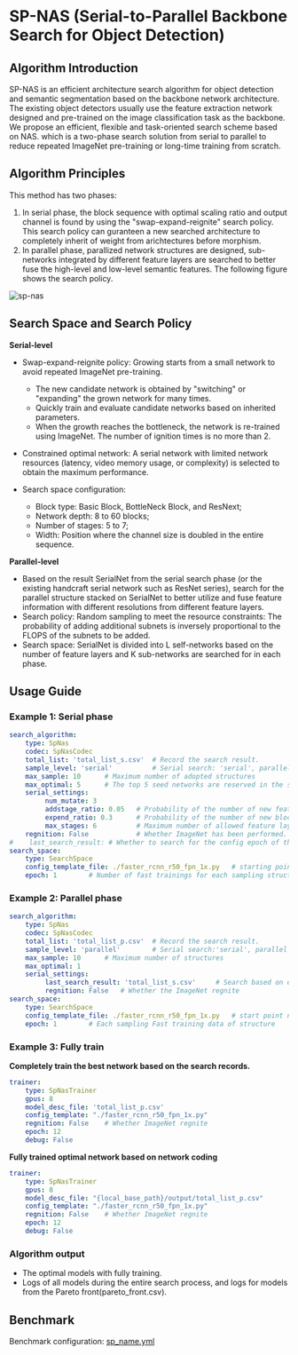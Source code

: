# SP-NAS (Serial-to-Parallel Backbone Search for Object Detection)

## Algorithm Introduction

SP-NAS is an efficient architecture search algorithm for object detection and semantic segmentation based on the backbone network architecture. The existing object detectors usually use the feature extraction network designed and pre-trained on the image classification task as the backbone. We propose an efficient, flexible and task-oriented search scheme based on NAS. which is a two-phase search solution from serial to parallel to reduce repeated ImageNet pre-training or long-time training from scratch.

## Algorithm Principles

This method has two phases:

1. In serial phase, the block sequence with optimal scaling ratio and output channel is found by using the "swap-expand-reignite" search policy. This search policy can guranteen a new searched architecture to completely inherit of weight from arichtectures before morphism.
2. In parallel phase, parallized network structures are designed, sub-networks integrated by different feature layers are searched to better fuse the high-level and low-level semantic features. The following figure shows the search policy.

![sp-nas](./images/sp_nas.png)

## Search Space and Search Policy

**Serial-level**

- Swap-expand-reignite policy:  Growing starts from a small network to avoid repeated ImageNet pre-training.
  - The new candidate network is obtained by "switching" or "expanding" the grown network for many times.
  - Quickly train and evaluate candidate networks based on inherited parameters.
  - When the growth reaches the bottleneck, the network is re-trained using ImageNet. The number of ignition times is no more than 2.

- Constrained optimal network: A serial network with limited network resources (latency, video memory usage, or complexity) is selected to obtain the maximum performance.

- Search space configuration:
  - Block type: Basic Block, BottleNeck Block, and ResNext;
  - Network depth: 8 to 60 blocks;
  - Number of stages: 5 to 7;
  - Width: Position where the channel size is doubled in the entire sequence.

**Parallel-level**

- Based on the result SerialNet from the serial search phase (or the existing handcraft serial network such as ResNet series), search for the parallel structure stacked on SerialNet to better utilize and fuse feature information with different resolutions from different feature layers.
- Search policy: Random sampling to meet the resource constraints: The probability of adding additional subnets is inversely proportional to the FLOPS of the subnets to be added.
- Search space: SerialNet is divided into L self-networks based on the number of feature layers and K sub-networks are searched for in each phase.

## Usage Guide

### Example 1: Serial phase

```yaml
search_algorithm:
    type: SpNas
    codec: SpNasCodec
    total_list: 'total_list_s.csv'  # Record the search result.
    sample_level: 'serial'          # Serial search: 'serial', parallel search: 'parallel'
    max_sample: 10      # Maximum number of adopted structures
    max_optimal: 5      # The top 5 seed networks are reserved in the serial phase and start to mutate, set the number of parallel phases to 1
    serial_settings:
         num_mutate: 3
         addstage_ratio: 0.05   # Probability of the number of new feature layers
         expend_ratio: 0.3      # Probability of the number of new blocks
         max_stages: 6          # Maximum number of allowed feature layers
    regnition: False            # Whether ImageNet has been performed. regnite#
#    last_search_result: # Whether to search for the config epoch of the
search_space:
    type: SearchSpace
    config_template_file: ./faster_rcnn_r50_fpn_1x.py   # starting point network based on the existing search records
    epoch: 1        # Number of fast trainings for each sampling structure
```

### Example 2: Parallel phase

```yaml
search_algorithm:
    type: SpNas
    codec: SpNasCodec
    total_list: 'total_list_p.csv'  # Record the search result.
    sample_level: 'parallel'        # Serial search:'serial', parallel search: 'parallel'
    max_sample: 10      # Maximum number of structures
    max_optimal: 1
    serial_settings:
         last_search_result: 'total_list_s.csv'     # Search based on existing search records.
         regnition: False   # Whether the ImageNet regnite
search_space:
    type: SearchSpace
    config_template_file: ./faster_rcnn_r50_fpn_1x.py   # start point network is configured. config
    epoch: 1        # Each sampling Fast training data of structure
```

### Example 3: Fully train

**Completely train the best network based on the search records.**

```yaml
trainer:
    type: SpNasTrainer
    gpus: 8
    model_desc_file: 'total_list_p.csv' 
    config_template: "./faster_rcnn_r50_fpn_1x.py"
    regnition: False    # Whether ImageNet regnite
    epoch: 12
    debug: False
```

**Fully trained optimal network based on network coding**

```yaml
trainer:
    type: SpNasTrainer
    gpus: 8
    model_desc_file: "{local_base_path}/output/total_list_p.csv"
    config_template: "./faster_rcnn_r50_fpn_1x.py"
    regnition: False    # Whether ImageNet regnite
    epoch: 12
    debug: False
```

### Algorithm output

- The optimal models with fully training.
- Logs of all models during the entire search process, and logs for models from the Pareto front(pareto_front.csv).

## Benchmark

Benchmark configuration: [sp_name.yml](https://github.com/huawei-noah/vega/tree/master/benchmark/algs/nas/sp_nas.yml)
